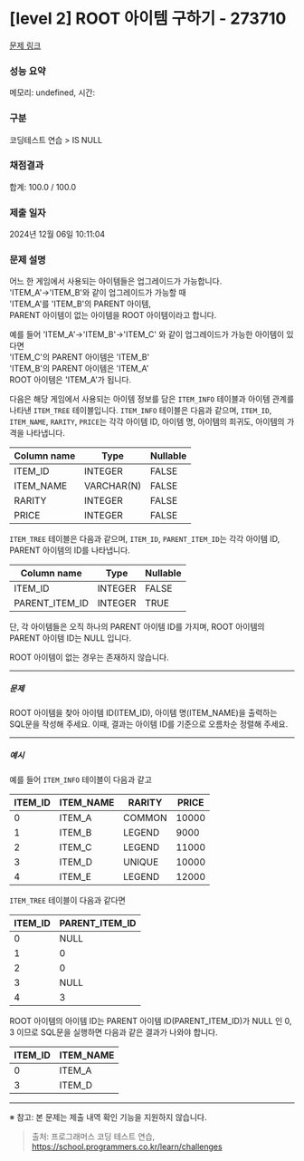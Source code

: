 # [level 2] ROOT 아이템 구하기 - 273710 

[문제 링크](https://school.programmers.co.kr/learn/courses/30/lessons/273710) 

### 성능 요약

메모리: undefined, 시간: 

### 구분

코딩테스트 연습 > IS NULL

### 채점결과

합계: 100.0 / 100.0

### 제출 일자

2024년 12월 06일 10:11:04

### 문제 설명

<p>어느 한 게임에서 사용되는 아이템들은 업그레이드가 가능합니다.<br>
'ITEM_A'-&gt;'ITEM_B'와 같이 업그레이드가 가능할 때 <br>
'ITEM_A'를 'ITEM_B'의 PARENT 아이템,<br>
 PARENT 아이템이 없는 아이템을 ROOT 아이템이라고 합니다.</p>

<p>예를 들어 'ITEM_A'-&gt;'ITEM_B'-&gt;'ITEM_C' 와 같이 업그레이드가 가능한 아이템이 있다면<br>
'ITEM_C'의 PARENT 아이템은 'ITEM_B'<br>
'ITEM_B'의 PARENT 아이템은 'ITEM_A'<br>
ROOT 아이템은 'ITEM_A'가 됩니다.</p>

<p>다음은 해당 게임에서 사용되는 아이템 정보를 담은 <code>ITEM_INFO</code> 테이블과 아이템 관계를 나타낸 <code>ITEM_TREE</code> 테이블입니다. <code>ITEM_INFO</code> 테이블은 다음과 같으며, <code>ITEM_ID</code>, <code>ITEM_NAME</code>, <code>RARITY</code>, <code>PRICE</code>는 각각 아이템 ID, 아이템 명, 아이템의 희귀도, 아이템의 가격을 나타냅니다.</p>
<table class="table">
        <thead><tr>
<th>Column name</th>
<th>Type</th>
<th>Nullable</th>
</tr>
</thead>
        <tbody><tr>
<td>ITEM_ID</td>
<td>INTEGER</td>
<td>FALSE</td>
</tr>
<tr>
<td>ITEM_NAME</td>
<td>VARCHAR(N)</td>
<td>FALSE</td>
</tr>
<tr>
<td>RARITY</td>
<td>INTEGER</td>
<td>FALSE</td>
</tr>
<tr>
<td>PRICE</td>
<td>INTEGER</td>
<td>FALSE</td>
</tr>
</tbody>
      </table>
<p><code>ITEM_TREE</code> 테이블은 다음과 같으며, <code>ITEM_ID</code>, <code>PARENT_ITEM_ID</code>는 각각 아이템 ID, PARENT 아이템의 ID를 나타냅니다.</p>
<table class="table">
        <thead><tr>
<th>Column name</th>
<th>Type</th>
<th>Nullable</th>
</tr>
</thead>
        <tbody><tr>
<td>ITEM_ID</td>
<td>INTEGER</td>
<td>FALSE</td>
</tr>
<tr>
<td>PARENT_ITEM_ID</td>
<td>INTEGER</td>
<td>TRUE</td>
</tr>
</tbody>
      </table>
<p>단, 각 아이템들은 오직 하나의 PARENT 아이템 ID를 가지며, ROOT 아이템의 PARENT 아이템 ID는 NULL 입니다.</p>

<p>ROOT 아이템이 없는 경우는 존재하지 않습니다.</p>

<hr>

<h5>문제</h5>

<p>ROOT 아이템을 찾아 아이템 ID(ITEM_ID), 아이템 명(ITEM_NAME)을 출력하는 SQL문을 작성해 주세요. 이때, 결과는 아이템 ID를 기준으로 오름차순 정렬해 주세요.</p>

<hr>

<h5>예시</h5>

<p>예를 들어 <code>ITEM_INFO</code> 테이블이 다음과 같고</p>
<table class="table">
        <thead><tr>
<th>ITEM_ID</th>
<th>ITEM_NAME</th>
<th>RARITY</th>
<th>PRICE</th>
</tr>
</thead>
        <tbody><tr>
<td>0</td>
<td>ITEM_A</td>
<td>COMMON</td>
<td>10000</td>
</tr>
<tr>
<td>1</td>
<td>ITEM_B</td>
<td>LEGEND</td>
<td>9000</td>
</tr>
<tr>
<td>2</td>
<td>ITEM_C</td>
<td>LEGEND</td>
<td>11000</td>
</tr>
<tr>
<td>3</td>
<td>ITEM_D</td>
<td>UNIQUE</td>
<td>10000</td>
</tr>
<tr>
<td>4</td>
<td>ITEM_E</td>
<td>LEGEND</td>
<td>12000</td>
</tr>
</tbody>
      </table>
<p><code>ITEM_TREE</code>  테이블이 다음과 같다면</p>
<table class="table">
        <thead><tr>
<th>ITEM_ID</th>
<th>PARENT_ITEM_ID</th>
</tr>
</thead>
        <tbody><tr>
<td>0</td>
<td>NULL</td>
</tr>
<tr>
<td>1</td>
<td>0</td>
</tr>
<tr>
<td>2</td>
<td>0</td>
</tr>
<tr>
<td>3</td>
<td>NULL</td>
</tr>
<tr>
<td>4</td>
<td>3</td>
</tr>
</tbody>
      </table>
<p>ROOT 아이템의 아이템 ID는 PARENT 아이템 ID(PARENT_ITEM_ID)가 NULL 인 0, 3 이므로 SQL문을 실행하면 다음과 같은 결과가 나와야 합니다.</p>
<table class="table">
        <thead><tr>
<th>ITEM_ID</th>
<th>ITEM_NAME</th>
</tr>
</thead>
        <tbody><tr>
<td>0</td>
<td>ITEM_A</td>
</tr>
<tr>
<td>3</td>
<td>ITEM_D</td>
</tr>
</tbody>
      </table>
<hr>

<p>※ 참고: 본 문제는 제출 내역 확인 기능을 지원하지 않습니다.</p>


> 출처: 프로그래머스 코딩 테스트 연습, https://school.programmers.co.kr/learn/challenges